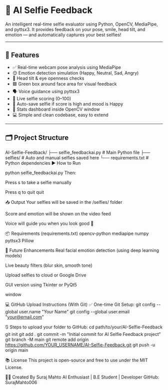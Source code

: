 # 🤖 AI Selfie Feedback

An intelligent real-time selfie evaluator using Python, OpenCV, MediaPipe, and pyttsx3. It provides feedback on your pose, smile, head tilt, and emotion — and automatically captures your best selfies!

---

## 📸 Features

- ✅ Real-time webcam pose analysis using MediaPipe
- 😊 Emotion detection simulation (Happy, Neutral, Sad, Angry)
- 📏 Head tilt & eye openness checks
- 🟩 Green box around face area for visual feedback
- 🗣️ Voice guidance using pyttsx3
- 🎯 Live selfie scoring (0–100)
- 💾 Auto-save selfie if score is high and mood is Happy
- 🧠 Stats dashboard inside OpenCV window
- 💻 Simple and clean codebase, easy to extend

---

## 🗂️ Project Structure

AI-Selfie-Feedback/
├── selfie_feedbackai.py # Main Python file
├── selfies/ # Auto and manual selfies saved here
└── requirements.txt # Python dependencies
▶️ How to Run

python selfie_feedbackai.py
Then:

Press s to take a selfie manually

Press q to quit
quit

📥 Output
Your selfies will be saved in the /selfies/ folder

Score and emotion will be shown on the video feed

Voice will guide you when you look good 📢

📦 Requirements (requirements.txt)
opencv-python
mediapipe
numpy
pyttsx3
Pillow

🚀 Future Enhancements
Real facial emotion detection (using deep learning models)

Live beauty filters (blur skin, smooth tone)

Upload selfies to cloud or Google Drive

GUI version using Tkinter or PyQt5

window

💻 GitHub Upload Instructions (With Git)
✅ One-time Git Setup:
git config --global user.name "Your Name"
git config --global user.email "your@email.com"

🔃 Steps to upload your folder to GitHub:
cd path/to/your/AI-Selfie-Feedback
git init
git add .
git commit -m "Initial commit for AI Selfie Feedback project"
git branch -M main
git remote add origin https://github.com/YOUR_USERNAME/AI-Selfie-Feedback.git
git push -u origin main

📚 License
This project is open-source and free to use under the MIT License.

🙋‍♂️ Created By
Suraj Mahto
AI Enthusiast | B.E Student | Developer
GitHub: SurajMahto006
